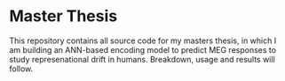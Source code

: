# Master Thesis
This repository contains all source code for my masters thesis, in which I am building an ANN-based encoding model to predict MEG responses to study represenational drift in humans.
Breakdown, usage and results will follow.
